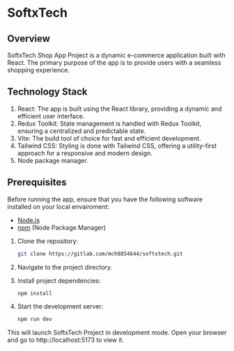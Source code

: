 # SoftxTech

## Overview
SoftxTech Shop App Project is a dynamic e-commerce application built with React. The primary purpose of the app is to provide users with a seamless shopping experience.

## Technology Stack
1. React: The app is built using the React library, providing a dynamic and efficient user interface.
2. Redux Toolkit: State management is handled with Redux Toolkit, ensuring a centralized and predictable state.
3. Vite: The build tool of choice for fast and efficient development.
4. Tailwind CSS: Styling is done with Tailwind CSS, offering a utility-first approach for a responsive and modern design.
5. Node package manager.


## Prerequisites
Before running the app, ensure that you have the following software installed on your local envairoment:
- [Node.js](https://nodejs.org/)
- [npm](https://www.npmjs.com/) (Node Package Manager)


1. Clone the repository:
   ```bash
   git clone https://gitlab.com/mch8854644/softxtech.git
   
2. Navigate to the project directory.

3. Install project dependencies:
   ```bash
   npm install

4. Start the development server: 
   ```bash
   npm run dev

This will launch SoftxTech Project in development mode. Open your browser and go to http://localhost:5173 to view it.
